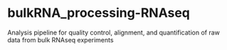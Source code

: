 # bulkRNA_processing-RNAseq
Analysis pipeline for quality control, alignment, and quantification of raw data from bulk RNAseq experiments
